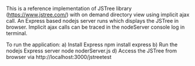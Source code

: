 This is a reference implementation of JSTree library (https://www.jstree.com/) with on demand directory view using implicit ajax call. An Express based nodejs server runs which displays the JSTree in browser. Implicit ajax calls can be traced in the nodeServer console log in terminal.

To run the application:
a) Install Express
   npm install express
b) Run the nodejs Express server 
   node noderServer.js
d) Access the JSTree from browser via http://localhost:3000/jstreetest

